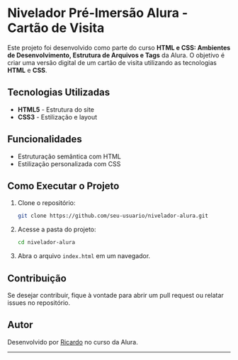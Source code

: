 # Nivelador Pré-Imersão Alura - Cartão de Visita

Este projeto foi desenvolvido como parte do curso **HTML e CSS: Ambientes de Desenvolvimento, Estrutura de Arquivos e Tags** da Alura. O objetivo é criar uma versão digital de um cartão de visita utilizando as tecnologias **HTML** e **CSS**.

## Tecnologias Utilizadas
- **HTML5** - Estrutura do site
- **CSS3** - Estilização e layout

## Funcionalidades
- Estruturação semântica com HTML
- Estilização personalizada com CSS

## Como Executar o Projeto
1. Clone o repositório:
   ```sh
   git clone https://github.com/seu-usuario/nivelador-alura.git
   ```
2. Acesse a pasta do projeto:
   ```sh
   cd nivelador-alura
   ```
3. Abra o arquivo `index.html` em um navegador.

## Contribuição
Se desejar contribuir, fique à vontade para abrir um pull request ou relatar issues no repositório.

## Autor
Desenvolvido por [Ricardo](https://github.com/rik-404) no curso da Alura.

---
